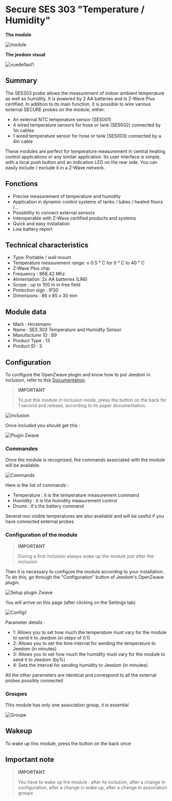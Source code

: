 # Secure SES 303 "Temperature / Humidity"

**The module**

![module](images/secure.ses303/module.jpg)

**The jeedom visual**

![vuedefaut1](images/secure.ses303/vuedefaut1.jpg)

## Summary

The SES303 probe allows the measurement of indoor ambient temperature as well as humidity. It is powered by 2 AA batteries and is Z-Wave Plus certified. In addition to its main function, it is possible to wire various external SECURE probes on the module, either:

-   An external NTC temperature sensor (SES001)
-   4 wired temperature sensors for hose or tank (SES002) connected by 1m cables
-   1 wired temperature sensor for hose or tank (SES003) connected by a 4m cable

These modules are perfect for temperature measurement in central heating control applications or any similar application. Its user interface is simple, with a local push button and an indication LED on the rear side. You can easily include / exclude it in a Z-Wave network.

## Fonctions

-   Precise measurement of temperature and humidity
-   Application in dynamic control systems of tanks / tubes / heated floors /…
-   Possibility to connect external sensors
-   Interoperable with Z-Wave certified products and systems
-   Quick and easy installation
-   Low battery report

## Technical characteristics

-   Type: Portable / wall mount
-   Temperature measurement range: ± 0.5 ° C for 0 ° C to 40 ° C
-   Z-Wave Plus chip
-   Frequency : 868.42 Mhz
-   Alimentation: 2x AA batteries (LR6)
-   Scope : up to 100 m in free field
-   Protection sign : IP30
-   Dimensions : 86 x 85 x 30 mm

## Module data

-   Mark : Horstmann
-   Name : SES 303 Temperature and Humidity Sensor
-   Manufacturer ID : 89
-   Product Type : 13
-   Product ID : 3

## Configuration

To configure the OpenZwave plugin and know how to put Jeedom in inclusion, refer to this [Documentation](https://doc.jeedom.com/en_US/plugins/automation%20protocol/openzwave/).

> **IMPORTANT**
>
> To put this module in inclusion mode, press the button on the back for 1 second and release, according to its paper documentation.

![inclusion](images/secure.ses303/inclusion.jpg)

Once included you should get this :

![Plugin Zwave](images/secure.ses303/information.jpg)

### Commandes

Once the module is recognized, the commands associated with the module will be available.

![Commands](images/secure.ses303/commandes.jpg)

Here is the list of commands :

-   Temperature : it is the temperature measurement command
-   Humidity : it is the humidity measurement control
-   Drums : it's the battery command

Several non visible temperatures are also available and will be useful if you have connected external probes

### Configuration of the module

> **IMPORTANT**
>
> During a first inclusion always wake up the module just after the inclusion.

Then it is necessary to configure the module according to your installation. To do this, go through the "Configuration" button of Jeedom's OpenZwave plugin.

![Setup plugin Zwave](images/plugin/bouton_configuration.jpg)

You will arrive on this page (after clicking on the Settings tab)

![Config1](images/secure.ses303/config1.jpg)

Parameter details :

-   1: Allows you to set how much the temperature must vary for the module to send it to Jeedom (in steps of 0.1)
-   2: Allows you to set the time interval for sending the temperature to Jeedom (in minutes)
-   3: Allows you to set how much the humidity must vary for the module to send it to Jeedom (by%)
-   4: Sets the interval for sending humidity to Jeedom (in minutes)

All the other parameters are identical and correspond to all the external probes possibly connected

### Groupes

This module has only one association group, it is essential

![Groupe](images/secure.ses303/groupe.jpg)

## Wakeup

To wake up this module, press the button on the back once

Important note
---------------

> **IMPORTANT**
>
> You have to wake up the module : after its inclusion, after a change in configuration, after a change in wake up, after a change in association groups
